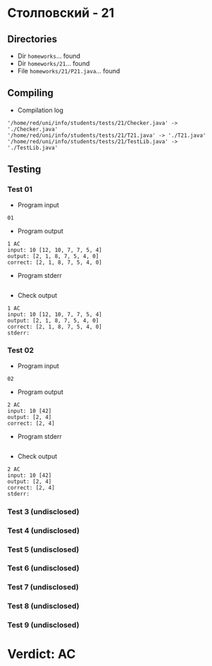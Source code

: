 # Столповский - 21
## Directories
- Dir `homeworks`... found
- Dir `homeworks/21`... found
- File `homeworks/21/P21.java`... found
## Compiling
- Compilation log
```
'/home/red/uni/info/students/tests/21/Checker.java' -> './Checker.java'
'/home/red/uni/info/students/tests/21/T21.java' -> './T21.java'
'/home/red/uni/info/students/tests/21/TestLib.java' -> './TestLib.java'

```
## Testing
### Test 01
- Program input
```
01

```
- Program output
```
1 AC
input: 10 [12, 10, 7, 7, 5, 4]
output: [2, 1, 8, 7, 5, 4, 0]
correct: [2, 1, 8, 7, 5, 4, 0]

```
- Program stderr
```

```
- Check output
```
1 AC
input: 10 [12, 10, 7, 7, 5, 4]
output: [2, 1, 8, 7, 5, 4, 0]
correct: [2, 1, 8, 7, 5, 4, 0]
stderr:

```
### Test 02
- Program input
```
02

```
- Program output
```
2 AC
input: 10 [42]
output: [2, 4]
correct: [2, 4]

```
- Program stderr
```

```
- Check output
```
2 AC
input: 10 [42]
output: [2, 4]
correct: [2, 4]
stderr:

```
### Test 3 (undisclosed)
### Test 4 (undisclosed)
### Test 5 (undisclosed)
### Test 6 (undisclosed)
### Test 7 (undisclosed)
### Test 8 (undisclosed)
### Test 9 (undisclosed)
# Verdict: AC
